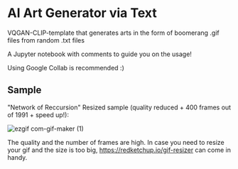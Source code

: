 # AI Art Generator via Text


VQGAN-CLIP-template that generates arts in the form of boomerang .gif files from random .txt files

A Jupyter notebook with comments to guide you on the usage!

Using Google Collab is recommended :)


## Sample
"Network of Reccursion"
Resized sample (quality reduced + 400 frames out of 1991 + speed up!):

![ezgif com-gif-maker (1)](https://user-images.githubusercontent.com/93452403/181096004-33f8ca87-aced-4d4c-8d07-000bc0d34755.gif)


The quality and the number of frames are high. In case you need to resize your gif and the size is too big, https://redketchup.io/gif-resizer can come in handy.
